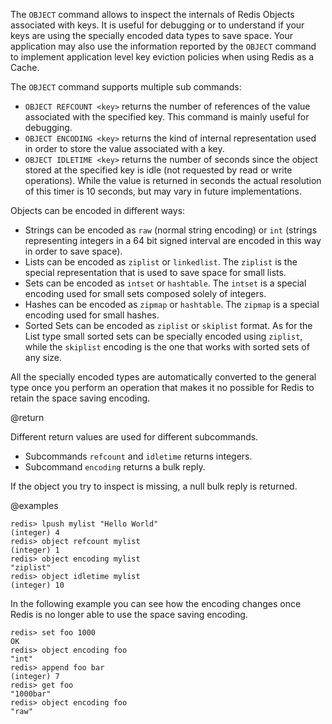 The `OBJECT` command allows to inspect the internals of Redis Objects associated
with keys. It is useful for debugging or to understand if your keys are using
the specially encoded data types to save space. Your application may also use
the information reported by the `OBJECT` command to implement application level
key eviction policies when using Redis as a Cache.

The `OBJECT` command supports multiple sub commands:

* `OBJECT REFCOUNT <key>` returns the number of references of the value associated with the specified key. This command is mainly useful for debugging.
* `OBJECT ENCODING <key>` returns the kind of internal representation used in order to store the value associated with a key.
* `OBJECT IDLETIME <key>` returns the number of seconds since the object stored at the specified key is idle (not requested by read or write operations). While the value is returned in seconds the actual resolution of this timer is 10 seconds, but may vary in future implementations.

Objects can be encoded in different ways:

* Strings can be encoded as `raw` (normal string encoding) or `int` (strings representing integers in a 64 bit signed interval are encoded in this way in order to save space).
* Lists can be encoded as `ziplist` or `linkedlist`. The `ziplist` is the special representation that is used to save space for small lists.
* Sets can be encoded as `intset` or `hashtable`. The `intset` is a special encoding used for small sets composed solely of integers.
* Hashes can be encoded as `zipmap` or `hashtable`. The `zipmap` is a special encoding used for small hashes.
* Sorted Sets can be encoded as `ziplist` or `skiplist` format. As for the List type small sorted sets can be specially encoded using `ziplist`, while the `skiplist` encoding is the one that works with sorted sets of any size.

All the specially encoded types are automatically converted to the general type once you perform an operation that makes it no possible for Redis to retain the space saving encoding.

@return

Different return values are used for different subcommands.

* Subcommands `refcount` and `idletime` returns integers.
* Subcommand `encoding` returns a bulk reply.

If the object you try to inspect is missing, a null bulk reply is returned.

@examples

    redis> lpush mylist "Hello World"
    (integer) 4
    redis> object refcount mylist
    (integer) 1
    redis> object encoding mylist
    "ziplist"
    redis> object idletime mylist
    (integer) 10

In the following example you can see how the encoding changes once Redis is no longer able to use the space saving encoding.

    redis> set foo 1000
    OK
    redis> object encoding foo
    "int"
    redis> append foo bar
    (integer) 7
    redis> get foo
    "1000bar"
    redis> object encoding foo
    "raw"

